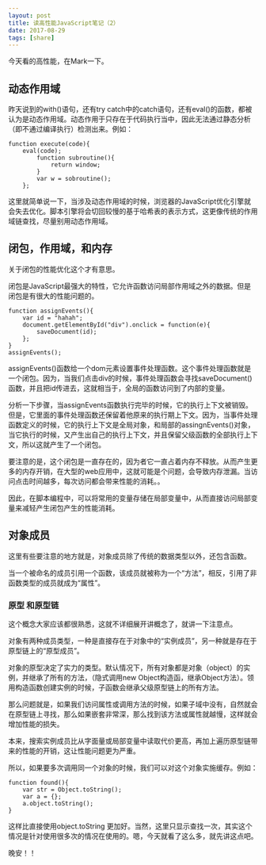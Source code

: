 ```yaml
---
layout: post
title: 读高性能JavaScript笔记（2）
date: 2017-08-29
tags: [share]
---
```


今天看的高性能，在Mark一下。

## 动态作用域

昨天说到的with()语句，还有try catch中的catch语句，还有eval()的函数，都被认为是动态作用域。动态作用于只存在于代码执行当中，因此无法通过静态分析（即不通过编译执行）检测出来。例如：
	
	function execute(code){
		eval(code);
			function subroutine(){
				return window;
			}
			var w = sobroutine();
		};
	
这里就简单说一下，当涉及动态作用域的时候，浏览器的JavaScript优化引擎就会失去优化。脚本引擎将会切回较慢的基于哈希表的表示方式，这更像传统的作用域链查找，尽量别用动态作用域。

## 闭包，作用域，和内存

关于闭包的性能优化这个才有意思。

闭包是JavaScript最强大的特性，它允许函数访问局部作用域之外的数据。但是闭包是有很大的性能问题的。

	function assignEvents(){
		var id = "hahah";
		document.getElementById("div").onclick = function(e){
			saveDocument(id);
		};
	}
	assignEvents();
assignEvents()函数给一个dom元素设置事件处理函数。这个事件处理函数就是一个闭包。因为，当我们点击div的时候，事件处理函数会寻找saveDocument()函数，并且把id传进去，这就相当于，全局的函数访问到了内部的变量。

分析一下步骤，当assignEvents函数执行完毕的时候，它的执行上下文被销毁。但是，它里面的事件处理函数还保留着他原来的执行期上下文。因为，当事件处理函数定义的时候，它的执行上下文是全局对象，和局部的assingnEvents()对象，当它执行的时候，又产生出自己的执行上下文，并且保留父级函数的全部执行上下文，所以这就产生了一个闭包。

要注意的是，这个闭包是一直存在的，因为者它一直占着内存不释放。从而产生更多的内存开销，在大型的web应用中，这就可能是个问题，会导致内存泄漏。当访问点击时间越多，每次访问都会带来性能的消耗。。

因此，在脚本编程中，可以将常用的变量存储在局部变量中，从而直接访问局部变量来减轻产生闭包产生的性能消耗。

## 对象成员

这里有些要注意的地方就是，对象成员除了传统的数据类型以外，还包含函数。

当一个被命名的成员引用一个函数，该成员就被称为一个“方法”，相反，引用了非函数类型的成员就成为“属性”。

### 原型 和原型链

这个概念大家应该都很熟悉，这就不详细展开讲概念了，就讲一下注意点。

对象有两种成员类型，一种是直接存在于对象中的“实例成员”，另一种就是存在于原型链上的“原型成员”。

对象的原型决定了实力的类型。默认情况下，所有对象都是对象（object）的实例，并继承了所有的方法，（隐式调用new Object构造函，继承Object方法）。领用构造函数创建实例的时候，子函数会继承父级原型链上的所有方法。

那么问题就是，如果我们访问属性或调用方法的时候，如果子域中没有，自然就会在原型链上寻找，那么如果嵌套非常深，那么找到该方法或属性就越慢，这样就会增加性能的损失。

本来，搜索实例成员比从字面量或局部变量中读取代价更高，再加上遍历原型链带来的性能的开销，这让性能问题更为严重。

所以，如果要多次调用同一个对象的时候，我们可以对这个对象实施缓存。例如：
	
	function found(){
		var str = Object.toString();
		var a = {};
		a.object.toString();
	}

这样比直接使用object.toString 更加好。当然，这里只显示查找一次，其实这个情况是针对使用很多次的情况在使用的。嗯，今天就看了这么多，就先讲这点吧。

晚安！！





